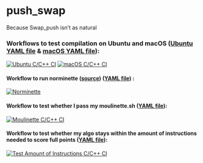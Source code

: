# push_swap
Because Swap_push isn’t as natural

### Workflows to test compilation on Ubuntu and macOS ([Ubuntu YAML file](https://github.com/pde-bakk/push_swap/blob/master/.github/workflows/ubuntu-build.yml) & [macOS YAML file](https://github.com/pde-bakk/push_swap/blob/master/.github/workflows/macos-build.yml)):
[![Ubuntu C/C++ CI](https://github.com/pde-bakk/push_swap/actions/workflows/ubuntu-build.yml/badge.svg)](https://github.com/pde-bakk/push_swap/actions/workflows/ubuntu-build.yml)
[![macOS C/C++ CI](https://github.com/pde-bakk/push_swap/actions/workflows/macos-build.yml/badge.svg)](https://github.com/pde-bakk/push_swap/actions/workflows/macos-build.yml)

#### Workflow to run norminette ([source](https://github.com/alexandregv/norminette-action)) ([YAML file](https://github.com/pde-bakk/push_swap/blob/master/.github/workflows/norminette.yml)) :
[![Norminette](https://github.com/pde-bakk/push_swap/actions/workflows/norminette.yml/badge.svg)](https://github.com/pde-bakk/push_swap/actions/workflows/norminette.yml)


#### Workflow to test whether I pass my moulinette.sh ([YAML file](https://github.com/pde-bakk/push_swap/blob/master/.github/workflows/moulinette.yml)):
[![Moulinette C/C++ CI](https://github.com/pde-bakk/push_swap/actions/workflows/moulinette.yml/badge.svg)](https://github.com/pde-bakk/push_swap/actions/workflows/moulinette.yml)

#### Workflow to test whether my algo stays within the amount of instructions needed to score full points ([YAML file](https://github.com/pde-bakk/push_swap/blob/master/.github/workflows/test_instructions.yml)):
[![Test Amount of Instructions C/C++ CI](https://github.com/pde-bakk/push_swap/actions/workflows/test_instructions.yml/badge.svg)](https://github.com/pde-bakk/push_swap/actions/workflows/test_instructions.yml)
